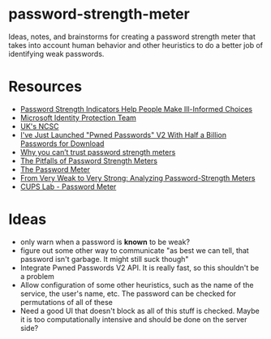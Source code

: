 # password-strength-meter
Ideas, notes, and brainstorms for creating a password strength meter that takes into account human behavior and other heuristics to do a better job of identifying weak passwords.


# Resources

* [Password Strength Indicators Help People Make Ill-Informed Choices](https://www.troyhunt.com/password-strength-indicators-help-people-make-dumb-choices/)
* [Microsoft Identity Protection Team](https://www.microsoft.com/en-us/research/wp-content/uploads/2016/06/Microsoft_Password_Guidance-1.pdf)
* [UK's NCSC](https://www.ncsc.gov.uk/guidance/password-guidance-simplifying-your-approach)
* [I've Just Launched "Pwned Passwords" V2 With Half a Billion Passwords for Download](https://www.troyhunt.com/ive-just-launched-pwned-passwords-version-2/)
* [Why you can’t trust password strength meters](https://nakedsecurity.sophos.com/2015/03/02/why-you-cant-trust-password-strength-meters/)
* [The Pitfalls of Password Strength Meters](https://www.infosecurity-magazine.com/blogs/password-strength-meters/)
* [The Password Meter](http://www.passwordmeter.com/)
* [From Very Weak to Very Strong: Analyzing Password-Strength Meters](https://www.ndss-symposium.org/ndss2014/programme/very-weak-very-strong-analyzing-password-strength-meters/)
* [CUPS Lab - Password Meter](https://github.com/cupslab/password_meter)

# Ideas
* only warn when a password is **known** to be weak?
* figure out some other way to communicate "as best we can tell, that password isn't garbage. It might still suck though"
* Integrate Pwned Passwords V2 API. It is really fast, so this shouldn't be a problem
* Allow configuration of some other heuristics, such as the name of the service, the user's name, etc. The password can be checked for permutations of all of these
* Need a good UI that doesn't block as all of this stuff is checked. Maybe it is too computationally intensive and should be done on the server side?
